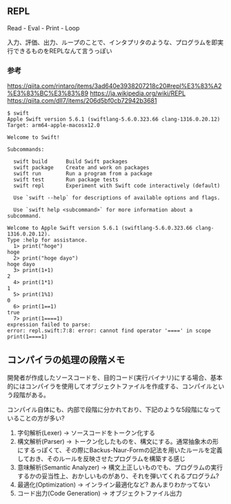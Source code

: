 ## REPL

Read - Eval - Print - Loop

入力、評価、出力、ループのことで、インタプリタのような、プログラムを即実行できるものをREPLなんて言うっぽい

### 参考

https://qiita.com/rintaro/items/3ad640e3938207218c20#repl%E3%83%A2%E3%83%BC%E3%83%89
https://ja.wikipedia.org/wiki/REPL
https://qiita.com/dll7/items/206d5bf0cb72942b3681

```
$ swift
Apple Swift version 5.6.1 (swiftlang-5.6.0.323.66 clang-1316.0.20.12)
Target: arm64-apple-macosx12.0

Welcome to Swift!

Subcommands:

  swift build      Build Swift packages
  swift package    Create and work on packages
  swift run        Run a program from a package
  swift test       Run package tests
  swift repl       Experiment with Swift code interactively (default)

  Use `swift --help` for descriptions of available options and flags.

  Use `swift help <subcommand>` for more information about a subcommand.

Welcome to Apple Swift version 5.6.1 (swiftlang-5.6.0.323.66 clang-1316.0.20.12).
Type :help for assistance.
  1> print("hoge")
hoge
  2> print("hoge dayo")
hoge dayo
  3> print(1+1)
2
  4> print(1*1)
1
  5> print(1%1)
0
  6> print(1==1)
true
  7> print(1====1)
expression failed to parse:
error: repl.swift:7:8: error: cannot find operator '====' in scope
print(1====1)
```

## コンパイラの処理の段階メモ

開発者が作成したソースコードを、目的コード(実行バイナリ)にする場合、基本的にはコンパイラを使用してオブジェクトファイルを作成する、コンパイルという段階がある。

コンパイル自体にも、内部で段階に分かれており、下記のような5段階になっていることの方が多い?

1. 字句解析(Lexer) -> ソースコードをトークン化する
2. 構文解析(Parser) -> トークン化したものを、構文にする。通常抽象木の形にするっぽくて、その際にBackus-Naur-Formの記法を用いたルールを定義しておき、そのルールを反映させたプログラムを構築する感じ
3. 意味解析(Semantic Analyzer) -> 構文上正しいものでも、プログラムの実行するかの妥当性上、おかしいものがあり、それを弾いてくれるプログラム?
4. 最適化(Optimization) -> インライン最適化など? あんまりわかってない
5. コード出力(Code Generation) -> オブジェクトファイル出力
